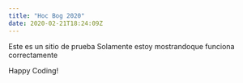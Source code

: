 ```yaml
---
title: "Hoc Bog 2020"
date: 2020-02-21T18:24:09Z
---
```

Este es un sitio de prueba
Solamente estoy mostrandoque funciona correctamente

Happy Coding!

